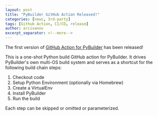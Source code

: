 ```yaml
---
layout: post
title: "PyBuilder GitHub Action Released!"
categories: [news, 3rd-party]
tags: [Github Action, CI/CD, release]
author: arcivanov
excerpt_separator: <!--more-->
---
```

The first version of [GitHub Action for PyBuilder](https://github.com/marketplace/actions/pybuilder-action) has been 
released!

<!--more-->

This is a one-shot Python build GitHub action for PyBuilder. It drives PyBuilder's own multi-OS build system and 
serves as a shortcut for the following build chain steps:

1. Checkout code 
2. Setup Python Environment (optionally via Homebrew)
3. Create a VirtualEnv 
4. Install PyBuilder
5. Run the build

Each step can be skipped or omitted or parameterized.
